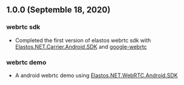 ## 1.0.0 (Septemble 18, 2020)

### webrtc sdk

* Completed the first version of elastos webrtc sdk with [Elastos.NET.Carrier.Android.SDK](https://github.com/elastos/Elastos.NET.Carrier.Android.SDK) and [google-webrtc](http://webrtc.github.io/webrtc-org/native-code/android/)

### webrtc demo

* A android webrtc demo using [Elastos.NET.WebRTC.Android.SDK](https://github.com/elastos/Elastos.NET.WebRTC.Android.SDK)